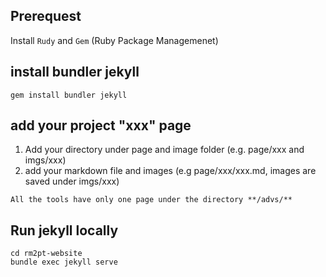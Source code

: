 
## Prerequest 

Install `Rudy` and `Gem` (Ruby Package Managemenet)

## install bundler jekyll 

```
gem install bundler jekyll
```

## add your project "xxx" page

1. Add your directory under page and image folder (e.g. page/xxx and imgs/xxx)
2. add your markdown file and images (e.g page/xxx/xxx.md, images are saved under imgs/xxx)

`All the tools have only one page under the directory **/advs/**`

## Run jekyll locally

```
cd rm2pt-website
bundle exec jekyll serve
```

